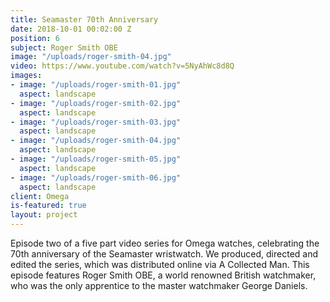 ```yaml
---
title: Seamaster 70th Anniversary
date: 2018-10-01 00:02:00 Z
position: 6
subject: Roger Smith OBE
image: "/uploads/roger-smith-04.jpg"
video: https://www.youtube.com/watch?v=5NyAhWc8d8Q
images:
- image: "/uploads/roger-smith-01.jpg"
  aspect: landscape
- image: "/uploads/roger-smith-02.jpg"
  aspect: landscape
- image: "/uploads/roger-smith-03.jpg"
  aspect: landscape
- image: "/uploads/roger-smith-04.jpg"
  aspect: landscape
- image: "/uploads/roger-smith-05.jpg"
  aspect: landscape
- image: "/uploads/roger-smith-06.jpg"
  aspect: landscape
client: Omega
is-featured: true
layout: project
---
```


Episode two of a five part video series for Omega watches, celebrating the 70th anniversary of the Seamaster wristwatch.  We produced, directed and edited the series, which was distributed online via A Collected Man. This episode features Roger Smith OBE, a world renowned British watchmaker, who was the only apprentice to the master watchmaker George Daniels. 